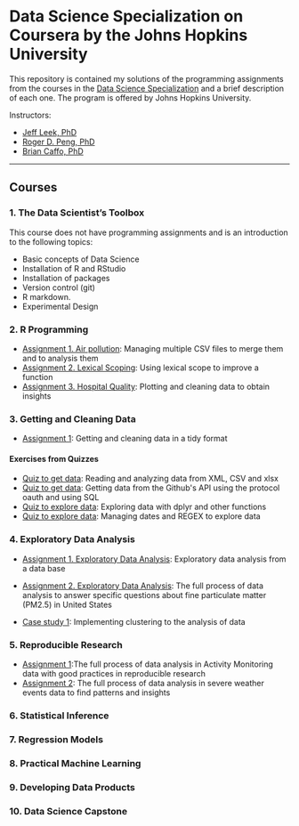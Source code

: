 # Data Science Specialization on Coursera by the Johns Hopkins University

This repository is contained my solutions of the programming assignments from the courses in the [Data Science Specialization](https://www.coursera.org/specializations/jhu-data-science) and a brief description of each one. The program is offered by Johns Hopkins University. 

Instructors: 
- [Jeff Leek, PhD](https://www.coursera.org/instructor/~694443)
- [Roger D. Peng, PhD](https://www.coursera.org/instructor/rdpeng)
- [Brian Caffo, PhD](https://www.coursera.org/instructor/~688901)

---

## Courses 

### 1. The Data Scientist’s Toolbox

This course does not have programming assignments and is an introduction to the following topics: 
- Basic concepts of Data Science
- Installation of R and RStudio
- Installation of packages
- Version control (git)
- R markdown. 
- Experimental Design


### 2. R Programming
- [Assignment 1. Air pollution](https://github.com/IsaiasGutierrezCruz/datasciencecoursera/tree/main/1_RProgramming/ProgrammingAssignment1): Managing multiple CSV files to merge them and to analysis them
- [Assignment 2. Lexical Scoping](https://github.com/IsaiasGutierrezCruz/ProgrammingAssignment2): Using lexical scope to improve a function
- [Assignment 3. Hospital Quality](https://github.com/IsaiasGutierrezCruz/datasciencecoursera/tree/main/1_RProgramming/ProgrammingAssignment3): Plotting and cleaning data to obtain insights 

### 3. Getting and Cleaning Data
- [Assignment 1](https://github.com/IsaiasGutierrezCruz/datasciencecoursera/tree/main/2_GettingandCleaningData/Project): Getting and cleaning data in a tidy format

#### Exercises from Quizzes
- [Quiz to get data](https://github.com/IsaiasGutierrezCruz/datasciencecoursera/tree/main/2_GettingandCleaningData/week1): Reading and analyzing data from XML, CSV and xlsx 
- [Quiz to get data](https://github.com/IsaiasGutierrezCruz/datasciencecoursera/tree/main/2_GettingandCleaningData/week2): Getting data from the Github's API using the protocol oauth and using SQL
- [Quiz to explore data](https://github.com/IsaiasGutierrezCruz/datasciencecoursera/tree/main/2_GettingandCleaningData/week3): Exploring data with dplyr and other functions
- [Quiz to explore data](https://github.com/IsaiasGutierrezCruz/datasciencecoursera/tree/main/2_GettingandCleaningData/week4): Managing dates and REGEX to explore data


### 4. Exploratory Data Analysis 
- [Assignment 1. Exploratory Data Analysis](https://github.com/IsaiasGutierrezCruz/datasciencecoursera/tree/main/3_ExploratoryDataAnalysis/week1/CourseProject1): Exploratory data analysis from a data base
- [Assignment 2. Exploratory Data Analysis](https://github.com/IsaiasGutierrezCruz/datasciencecoursera/tree/main/3_ExploratoryDataAnalysis/CourseProject2): The full process of data analysis to answer specific questions about fine particulate matter (PM2.5) in United States

- [Case study 1](https://github.com/IsaiasGutierrezCruz/datasciencecoursera/blob/main/3_ExploratoryDataAnalysis/CaseStudy/SmartPhones/CaseStudySamsungData.pdf): Implementing clustering to the analysis of data 

### 5. Reproducible Research

- [Assignment 1](https://github.com/IsaiasGutierrezCruz/DataScienceSpecialization/blob/main/4_ReproducibleResearch/Project1/PA1_template.pdf):The full process of data analysis in Activity Monitoring data with good practices in reproducible research
- [Assignment 2](https://github.com/IsaiasGutierrezCruz/DataScienceSpecialization/blob/main/4_ReproducibleResearch/Project2/Project2.pdf): The full process of data analysis in severe weather events data to find patterns and insights

### 6. Statistical Inference 


### 7. Regression Models


### 8. Practical Machine Learning 

### 9. Developing Data Products 


### 10. Data Science Capstone 